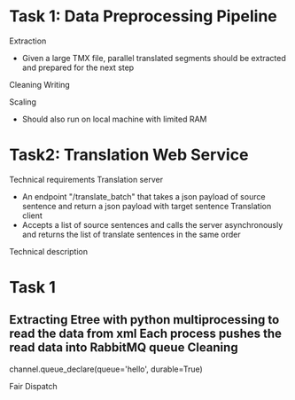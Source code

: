 # Task 1: Data Preprocessing Pipeline
Extraction
- Given a large TMX file, parallel translated segments should be
extracted and prepared for the next step
 
Cleaning
Writing
 
Scaling
- Should also run on local machine with limited RAM
 
# Task2: Translation Web Service
Technical requirements
Translation server
- An endpoint "/translate_batch" that takes a json payload of source
sentence and return a json payload with target sentence
Translation client
- Accepts a list of source sentences and calls the server
asynchronously and returns the list of translate sentences in the
same order
 
 
 
 
 
 
Technical description
# Task 1
   Extracting
Etree with python multiprocessing to read the data from xml
Each process pushes the read data into RabbitMQ queue
   Cleaning
   -	
 
channel.queue_declare(queue='hello', durable=True)
 
Fair Dispatch
